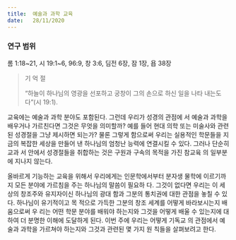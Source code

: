 ```yaml
---
title:  예술과 과학 교육
date:   28/11/2020
---
```


### 연구 범위
롬 1:18~21, 시 19:1~6, 96:9, 창 3:6, 딤전 6장, 잠 1장, 욥 38장

> <p>기 억 절</p>
> “하늘이 하나님의 영광을 선포하고 궁창이 그의 손으로 하신 일을 나타 내는도다”(시 19:1).

교육에는 예술과 과학 분야도 포함된다. 그런데 우리가 성경의 관점에 서 예술과 과학을 배우거나 가르친다면 그것은 무엇을 의미할까? 예를 들어 현대 의학 또는 미술사와 관련된 성경절을 그냥 제시하면 되는가? 물론 그렇게 함으로써 우리는 실용적인 학문들을 지금의 복잡한 세상을 만들어 낸 하나님의 엄청난 능력에 연결시킬 수 있다. 그러나 단순히 교과 서 안에서 성경절들을 취합하는 것은 구원과 구속의 목적을 가진 참교육 의 일부분에 지나지 않는다.

올바르게 기능하는 교육을 위해서 우리에게는 인문학에서부터 분자생 물학에 이르기까지 모든 분야에 가르침을 주는 하나님의 말씀이 필요하 다. 그것이 없다면 우리는 이 세상의 창조주와 유지자이신 하나님의 광대 함과 그분의 통치권에 대한 관점을 놓칠 수 있다. 하나님이 유기적이고 목 적으로 가득한 그분의 창조 세계를 어떻게 바라보시는지 배움으로써 우 리는 어떤 학문 분야를 배워야 하는지와 그것을 어떻게 배울 수 있는지에 대하여 더 분명한 이해에 도달하게 된다. 이번 주에 우리는 어떻게 기독교 의 관점에서 예술과 과학을 가르쳐야 하는지와 그것과 관련된 몇 가지 원 칙들을 살펴보려고 한다.